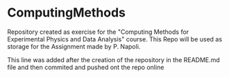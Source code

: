 # ComputingMethods
Repository created as exercise for the "Computing Methods for Experimental Physics and Data Analysis" course.
This Repo will be used as storage for the Assignment made by P. Napoli.

This line was added after the creation of the repository in the README.md file and then commited and pushed ont the repo online
